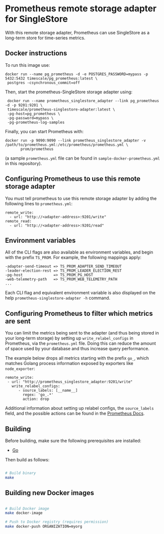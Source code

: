 # Prometheus remote storage adapter for SingleStore

With this remote storage adapter, Prometheus can use SingleStore as a long-term store for time-series metrics.

## Docker instructions

To run this image use:
```
docker run --name pg_prometheus -d -e POSTGRES_PASSWORD=mypass -p 5432:5432 timescale/pg_prometheus:latest \
 postgres -csynchronous_commit=off
```

Then, start the prometheus-SingleStore storage adapter using:
```
 docker run --name prometheus_singlestore_adapter --link pg_prometheus -d -p 9201:9201 \
 timescale/prometheus-singlestore-adapter:latest \
 -pg-host=pg_prometheus \
 -pg-password=mypass \
 -pg-prometheus-log-samples
```

Finally, you can start Prometheus with:
```
docker run -p 9090:9090 --link prometheus_singlestore_adapter -v /path/to/prometheus.yml:/etc/prometheus/prometheus.yml \
       prom/prometheus
```
(a sample `prometheus.yml` file can be found in `sample-docker-prometheus.yml` in this repository).

## Configuring Prometheus to use this remote storage adapter

You must tell prometheus to use this remote storage adapter by adding the
following lines to `prometheus.yml`:
```
remote_write:
  - url: "http://<adapter-address>:9201/write"
remote_read:
  - url: "http://<adapter-address>:9201/read"
```

## Environment variables

All of the CLI flags are also available as environment variables, and begin with the prefix `TS_PROM`.
For example, the following mappings apply:

```
-adapter-send-timeout => TS_PROM_ADAPTER_SEND_TIMEOUT
-leader-election-rest => TS_PROM_LEADER_ELECTION_REST
-pg-host              => TS_PROM_PG_HOST
-web-telemetry-path   => TS_PROM_WEB_TELEMETRY_PATH
...
```

Each CLI flag and equivalent environment variable is also displayed on the help `prometheus-singlestore-adapter -h` command.

## Configuring Prometheus to filter which metrics are sent

You can limit the metrics being sent to the adapter (and thus being stored in your long-term storage) by 
setting up `write_relabel_configs` in Prometheus, via the `prometheus.yml` file.
Doing this can reduce the amount of space used by your database and thus increase query performance. 

The example below drops all metrics starting with the prefix `go_`, which matches Golang process information
exposed by exporters like `node_exporter`:

```
remote_write:
 - url: "http://prometheus_singlestore_adapter:9201/write"
   write_relabel_configs:
      - source_labels: [__name__]
        regex: 'go_.*'
        action: drop
```

Additional information about setting up relabel configs, the `source_labels` field, and the possible actions can be found in the [Prometheus Docs](https://prometheus.io/docs/prometheus/latest/configuration/configuration/#remote_write).

## Building

Before building, make sure the following prerequisites are installed:

* [Go](https://golang.org/dl/)

Then build as follows:

```bash

# Build binary
make
```

## Building new Docker images

```bash

# Build Docker image
make docker-image

# Push to Docker registry (requires permission)
make docker-push ORGANIZATION=myorg
```